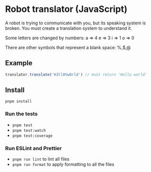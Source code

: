 # Robot translator (JavaScript)

A robot is trying to communicate with you, but its speaking system is broken. You must create a translation system to understand it.

Some letters are changed by numbers:
a => 4
e => 3
i => 1
o => 0

There are other symbols that represent a blank space:
%,$,@

## Example

```js
translator.translate('H3ll0%w0rld') // must return 'Hello world'
```

## Install

`pnpm install`

### Run the tests

- `pnpm test`
- `pnpm test:watch`
- `pnpm test:coverage`

### Run ESLint and Prettier

- `pnpm run lint` to lint all files
- `pnpm run format` to apply formatting to all the files
